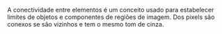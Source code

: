 A conectividade entre elementos é um conceito usado para estabelecer limites de objetos e componentes de regiões de imagem. Dos pixels são conexos se são vizinhos e tem o mesmo  tom de cinza.